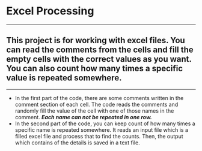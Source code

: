 # Excel Processing

---

## This project is for working with excel files. You can read the comments from the cells and fill the empty cells with the correct values as you want. You can also count how many times a specific value is repeated somewhere.

---

- In the first part of the code, there are some comments written in the comment section of each cell. The code reads the comments and randomly fill the value of the cell with one of those names in the comment. ***Each name can not be repeated in one row.***
- In the second part of the code, you can keep count of how many times a specific name is repeated somewhere. It reads an input file which is a filled excel file and process that to find the counts. Then, the output which contains of the details is saved in a text file.